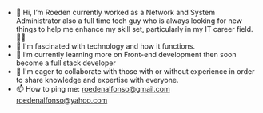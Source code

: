 - 👋 Hi, I’m Roeden currently worked as a Network and System Administrator also a full time tech guy who is always looking for new things to help me enhance my skill set, particularly in my IT career field.👨‍💻
- 👀 I'm fascinated with technology and how it functions.
- 🌱 I’m currently learning more on Front-end development then soon become a full stack developer
- 💞️ I'm eager to collaborate with those with or without experience in order to share knowledge and expertise with everyone.
- 📫 How to ping me: roedenalfonso@gmail.com roedenalfonso@yahoo.com

<!---
roeden/roeden is a ✨ special ✨ repository because its `README.md` (this file) appears on your GitHub profile.
You can click the Preview link to take a look at your changes.
--->
